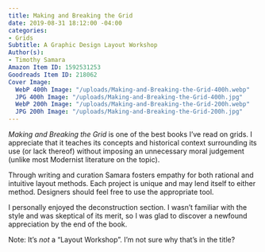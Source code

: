 ```yaml
---
title: Making and Breaking the Grid
date: 2019-08-31 18:12:00 -04:00
categories:
- Grids
Subtitle: A Graphic Design Layout Workshop
Author(s):
- Timothy Samara
Amazon Item ID: 1592531253
Goodreads Item ID: 218062
Cover Image:
  WebP 400h Image: "/uploads/Making-and-Breaking-the-Grid-400h.webp"
  JPG 400h Image: "/uploads/Making-and-Breaking-the-Grid-400h.jpg"
  WebP 200h Image: "/uploads/Making-and-Breaking-the-Grid-200h.webp"
  JPG 200h Image: "/uploads/Making-and-Breaking-the-Grid-200h.jpg"
---
```


*Making and Breaking the Grid* is one of the best books I’ve read on grids. I appreciate that it teaches its concepts and historical context surrounding its use (or lack thereof) without imposing an unnecessary moral judgement (unlike most Modernist literature on the topic).

Through writing and curation Samara fosters empathy for both rational and intuitive layout methods. Each project is unique and may lend itself to either method. Designers should feel free to use the appropriate tool.

I personally enjoyed the deconstruction section. I wasn’t familiar with the style and was skeptical of its merit, so I was glad to discover a newfound appreciation by the end of the book.

Note: It’s *not* a “Layout Workshop”. I’m not sure why that’s in the title?